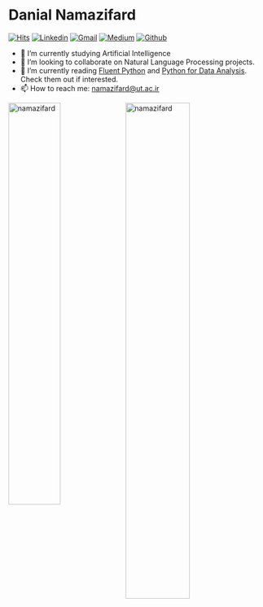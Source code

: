 <h1> Danial Namazifard </h1>

<!-- </a> <a href="https://www.github.com/namazifard" target="_blank" rel="noreferrer"><img
src="https://img.shields.io/github/followers/namazifard?logo=github&style=for-the-badge&color=0891b2&labelColor=1c1917" /></a> -->

[![Hits](https://hits.seeyoufarm.com/api/count/incr/badge.svg?url=https%3A%2F%2Fgithub.com%2Fnamazifard%2Fnamazifard&count_bg=%2379C83D&title_bg=%23555555&icon=&icon_color=%23E7E7E7&title=Profile+Views&edge_flat=false)](https://hits.seeyoufarm.com)
[![Linkedin](https://img.shields.io/badge/-LinkedIn-blue?style=flat&logo=Linkedin&logoColor=white)](https://www.linkedin.com/in/namazifard/)
[![Gmail](https://img.shields.io/badge/-Gmail-c14438?style=flat&logo=Gmail&logoColor=white)](mailto:namazifard@ut.ac.ir)
[![Medium](https://github.com/Rishit-dagli/Rishit-dagli/blob/master/badges/medium.svg)](https://medium.com/@namazifard)
[![Github](https://img.shields.io/github/followers/namazifard?label=Follow&style=social)](https://github.com/namazifard)


- 🌱 I’m currently studying Artificial Intelligence
- 👯 I’m looking to collaborate on Natural Language Processing projects.
- 🤔 I’m currently reading [Fluent Python](https://www.oreilly.com/library/view/fluent-python/9781491946237/) and [Python for Data Analysis](https://www.oreilly.com/library/view/python-for-data/9781098104023/). Check them out if interested.
- 📫 How to reach me: namazifard@ut.ac.ir

<div>
  <img width="45%" align="left" src="https://github-readme-stats.vercel.app/api/top-langs?username=namazifard&show_icons=true&locale=en&layout=compact" alt="namazifard" />
  <img width="50%"  src="https://github-readme-streak-stats.herokuapp.com/?user=namazifard&" alt="namazifard" />
</div>

<!----------------------------->
<!-- COMMENTED FOR LATER USE -->
<!----------------------------->

<!-- STATISTICS -->
<!-- [![Anurag's github stats](https://github-readme-stats.vercel.app/api?username=hejazizo&show_icons=true&count_private=true&include_all_commits=true&theme=dracula)](https://github.com/hejazizo)
 -->
<!-- MEDIUM & BUY ME A COFFEE -->
<!-- 
[![Stackoverflow](https://github.com/Rishit-dagli/Rishit-dagli/blob/master/badges/stackoverflow.svg)](https://stackoverflow.com/users/11878567/rishit-dagli)
 -->
<!--  [![Buy Me A Coffee](https://img.shields.io/badge/-Buy%20Me%20A%20Coffee-db4c4c?style=flat&logo=buy-me-a-coffee&logoColor=ffffff&link=https://ko-fi.com/dinhanhthi)](https://ko-fi.com/dinhanhthi) -->
